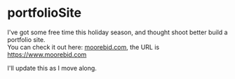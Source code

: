 # portfolioSite

I've got some free time this holiday season, and thought shoot better build a portfolio site.    
You can check it out here: [moorebid.com](https://www.moorebid.com), the URL is https://www.moorebid.com    

I'll update this as I move along.
